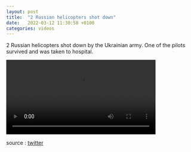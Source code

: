 ```yaml
---
layout: post
title:  "2 Russian helicopters shot down"
date:   2022-03-12 11:30:58 +0100
categories: videos
---
```


2 Russian helicopters shot down by the Ukrainian army. One of the pilots survived and was taken to hospital. 

<video controls width="400">
    <source src="{{ site.baseurl }}/assets/videos/1.webm"
            type="video/webm">
    <source src="{{ site.baseurl }}/assets/videos/1.mp4"
            type="video/mp4">
    Sorry, your browser doesn't support embedded videos.
</video>


source : <a href="https://twitter.com/sujitnewslive/status/1502679170802872320">twitter</a>
